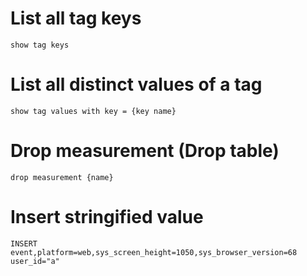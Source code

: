 # List all tag keys

`show tag keys`

# List all distinct values of a tag

`show tag values with key = {key name}`

# Drop measurement (Drop table)

`drop measurement {name}`

# Insert stringified value

`INSERT event,platform=web,sys_screen_height=1050,sys_browser_version=68 user_id="a"`
